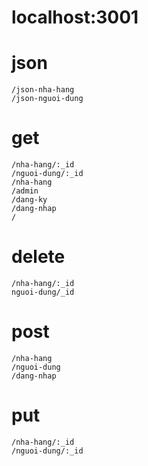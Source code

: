 # localhost:3001
# json
    /json-nha-hang
    /json-nguoi-dung

# get
    /nha-hang/:_id
    /nguoi-dung/:_id
    /nha-hang
    /admin
    /dang-ky
    /dang-nhap
    /
# delete
    /nha-hang/:_id
    nguoi-dung/_id

# post
    /nha-hang
    /nguoi-dung
    /dang-nhap
# put
    /nha-hang/:_id
    /nguoi-dung/:_id
    
    